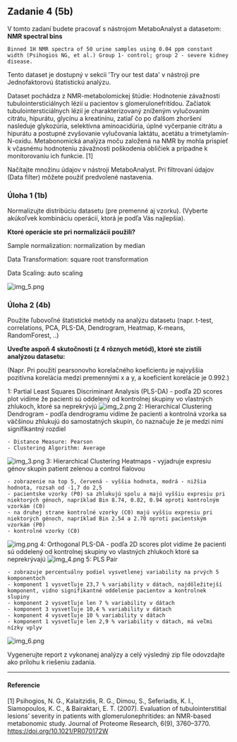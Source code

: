 ## Zadanie 4 (5b)

V tomto zadaní budete pracovať s nástrojom MetaboAnalyst a datasetom: **NMR spectral bins**
    
`Binned 1H NMR spectra of 50 urine samples using 0.04 ppm constant width (Psihogios NG, et al.) Group 1- control; group 2 - severe kidney disease.`
    
Tento dataset je dostupný v sekcii 'Try our test data' v nástroji pre Jednofaktorovú štatistickú analýzu. 

Dataset pochádza z NMR-metabolomickej štúdie: Hodnotenie závažnosti tubulointersticiálnych lézií u pacientov s glomerulonefritídou. Začiatok tubulointersticiálnych lézií je charakterizovaný zníženým vylučovaním citrátu, hipurátu, glycínu a kreatinínu, zatiaľ čo po ďalšom zhoršení nasleduje glykozúria, selektívna aminoacidúria, úplné vyčerpanie citrátu a hipurátu a postupné zvyšovanie vylučovania laktátu, acetátu a trimetylamín-N-oxidu. Metabonomická analýza moču založená na NMR by mohla prispieť k včasnému hodnoteniu závažnosti poškodenia obličiek a prípadne k monitorovaniu ich funkcie. [1]


Načítajte množinu údajov v nástroji MetaboAnalyst. Pri filtrovaní údajov (Data filter) môžete použiť predvolené nastavenia.

### Úloha 1 (1b)

Normalizujte distribúciu datasetu (pre premenné aj vzorku).
(Vyberte akúkoľvek kombináciu operácií, ktorá je podľa Vás najlepšia).

**Ktoré operácie ste pri normalizácii použili?**

Sample normalization: normalization by median

Data Transformation:  square root transformation

Data Scaling:         auto scaling

![img_5.png](img_5.png)
### Úloha 2 (4b)

Použite ľubovoľné štatistické metódy na analýzu datasetu (napr. t-test, correlations, PCA, PLS-DA, Dendrogram, Heatmap, K-means, RandomForest, ..) 

**Uveďte aspoň 4 skutočnosti (z 4 rôznych metód), ktoré ste zistili analýzou datasetu:**

(Napr. Pri použití pearsonovho korelačného koeficientu je najvyššia pozitívna korelácia medzi premennými x a y, a koeficient korelácie je 0.992.)

1: Partial Least Squares Discriminant Analysis (PLS-DA)
    - podľa 2D scores plot vidíme že pacienti sú oddelený od kontrolnej skupiny vo vlastných zhlukoch, ktoré sa neprekrývjú
![img_2.png](img_2.png)
2: Hierarchical Clustering Dendrogram
    - podľa dendrogramu vidíme že pacienti a kontrolná vzorka sa väčšinou zhlukujú do samostatných skupín, čo naznačuje že je medzi
nimi signifikantný rozdiel

    - Distance Measure: Pearson
    - Clustering Algorithm: Average
![img_3.png](img_3.png)
3: Hierarchical Clustering Heatmaps
    - vyjadruje expresiu génov skupín patient zelenou a control fialovou
    
    - zobrazenie na top 5, červená - vyššia hodnota, modrá - nižšia hodnota, rozsah od -1,7 do 2,5
    - pacientske vzorky (P0) sa zhlukujú spolu a majú vyššiu expresiu pri niektorých génoch, napríklad Bin 8.74, 0.82, 0.94 oproti kontrolným vzorkám (C0)
    - na druhej strane kontrolné vzorky (C0) majú vyššiu expresiu pri niektorých génoch, napríklad Bin 2.54 a 2.70 oproti pacientským vzorkám (P0)
    - kontrolné vzorky (C0) 
![img.png](img.png)
4: Orthogonal PLS-DA
    - podľa 2D scores plot vidíme že pacienti sú oddelený od kontrolnej skupiny vo vlastných zhlukoch ktoré sa neprekrývajú
![img_4.png](img_4.png)
5: PLS Pair
    
    - zobrazuje percentuálny podiel vysvetlenej variability na prvých 5 komponentoch
    - komponent 1 vysvetľuje 23,7 % variability v dátach, najdôležitejší komponent, vidno signifikantné oddelenie pacientov a kontrolnek slupiny
    - komponent 2 vysvetľuje len 7 % variability v dátach
    - komponent 3 vysvetľuje 10,4 % variability v dátach
    - komponent 4 vysvetľuje 10 % variability v dátach
    - komponent 1 vysvetľuje len 2,9 % variability v dátach, má veľmi nízky vplyv
![img_6.png](img_6.png)

Vygenerujte report z vykonanej analýzy a celý výsledný zip file odovzdajte ako prílohu k riešeniu zadania.

----

#### Referencie

[1] Psihogios, N. G., Kalaitzidis, R. G., Dimou, S., Seferiadis, K. I., Siamopoulos, K. C., & Bairaktari, E. T. (2007). Evaluation of tubulointerstitial lesions’ severity in patients with glomerulonephritides: an NMR-based metabonomic study. Journal of Proteome Research, 6(9), 3760–3770. https://doi.org/10.1021/PR070172W
